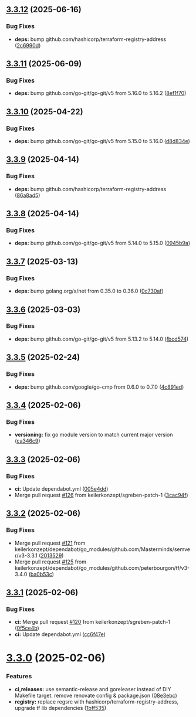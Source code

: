 ## [3.3.12](https://github.com/keilerkonzept/terraform-module-versions/compare/v3.3.11...v3.3.12) (2025-06-16)


### Bug Fixes

* **deps:** bump github.com/hashicorp/terraform-registry-address ([2c6990d](https://github.com/keilerkonzept/terraform-module-versions/commit/2c6990d5b514fb840c5cbc5977b38e77cb669920))

## [3.3.11](https://github.com/keilerkonzept/terraform-module-versions/compare/v3.3.10...v3.3.11) (2025-06-09)


### Bug Fixes

* **deps:** bump github.com/go-git/go-git/v5 from 5.16.0 to 5.16.2 ([8ef1f70](https://github.com/keilerkonzept/terraform-module-versions/commit/8ef1f70cf1a081372438d60289f95772d512e423))

## [3.3.10](https://github.com/keilerkonzept/terraform-module-versions/compare/v3.3.9...v3.3.10) (2025-04-22)


### Bug Fixes

* **deps:** bump github.com/go-git/go-git/v5 from 5.15.0 to 5.16.0 ([d8d834e](https://github.com/keilerkonzept/terraform-module-versions/commit/d8d834e5c9f04eb96dde9f996f49292022913755))

## [3.3.9](https://github.com/keilerkonzept/terraform-module-versions/compare/v3.3.8...v3.3.9) (2025-04-14)


### Bug Fixes

* **deps:** bump github.com/hashicorp/terraform-registry-address ([86a8ad5](https://github.com/keilerkonzept/terraform-module-versions/commit/86a8ad54dc03dbd21c70fb98de8ff0b9957f5a7b))

## [3.3.8](https://github.com/keilerkonzept/terraform-module-versions/compare/v3.3.7...v3.3.8) (2025-04-14)


### Bug Fixes

* **deps:** bump github.com/go-git/go-git/v5 from 5.14.0 to 5.15.0 ([0945b9a](https://github.com/keilerkonzept/terraform-module-versions/commit/0945b9a5cfa57e8d193c9f0b12dad87bb0cb6926))

## [3.3.7](https://github.com/keilerkonzept/terraform-module-versions/compare/v3.3.6...v3.3.7) (2025-03-13)


### Bug Fixes

* **deps:** bump golang.org/x/net from 0.35.0 to 0.36.0 ([0c730af](https://github.com/keilerkonzept/terraform-module-versions/commit/0c730afd483f21f64ba9c75a5750bcc8244cd1e0))

## [3.3.6](https://github.com/keilerkonzept/terraform-module-versions/compare/v3.3.5...v3.3.6) (2025-03-03)


### Bug Fixes

* **deps:** bump github.com/go-git/go-git/v5 from 5.13.2 to 5.14.0 ([fbcd574](https://github.com/keilerkonzept/terraform-module-versions/commit/fbcd5748fba7b039fe53ef416885270370cf9ed2))

## [3.3.5](https://github.com/keilerkonzept/terraform-module-versions/compare/v3.3.4...v3.3.5) (2025-02-24)


### Bug Fixes

* **deps:** bump github.com/google/go-cmp from 0.6.0 to 0.7.0 ([4c891ed](https://github.com/keilerkonzept/terraform-module-versions/commit/4c891ed4a349b02b521b730e47b27150bdda40f2))

## [3.3.4](https://github.com/keilerkonzept/terraform-module-versions/compare/v3.3.3...v3.3.4) (2025-02-06)


### Bug Fixes

* **versioning:** fix go module version to match current major version ([ca346c9](https://github.com/keilerkonzept/terraform-module-versions/commit/ca346c9da5e5ff600b8ff10637ba08a4dfc3c27d))

## [3.3.3](https://github.com/keilerkonzept/terraform-module-versions/compare/v3.3.2...v3.3.3) (2025-02-06)


### Bug Fixes

* **ci:** Update dependabot.yml ([005e4dd](https://github.com/keilerkonzept/terraform-module-versions/commit/005e4dd0c4424ee4dd9fabbca035a0c66973f098))
* Merge pull request [#126](https://github.com/keilerkonzept/terraform-module-versions/issues/126) from keilerkonzept/sgreben-patch-1 ([3cac94f](https://github.com/keilerkonzept/terraform-module-versions/commit/3cac94f2849c152f76db48dc8ff9d7b5cb9ac54f))

## [3.3.2](https://github.com/keilerkonzept/terraform-module-versions/compare/v3.3.1...v3.3.2) (2025-02-06)


### Bug Fixes

* Merge pull request [#121](https://github.com/keilerkonzept/terraform-module-versions/issues/121) from keilerkonzept/dependabot/go_modules/github.com/Masterminds/semver/v3-3.3.1 ([2013529](https://github.com/keilerkonzept/terraform-module-versions/commit/2013529deccfc9c029ba6e3732ad19ee962dd246))
* Merge pull request [#125](https://github.com/keilerkonzept/terraform-module-versions/issues/125) from keilerkonzept/dependabot/go_modules/github.com/peterbourgon/ff/v3-3.4.0 ([ba0b53c](https://github.com/keilerkonzept/terraform-module-versions/commit/ba0b53c66f8fb1abce4d3a4759566887753c94f4))

## [3.3.1](https://github.com/keilerkonzept/terraform-module-versions/compare/v3.3.0...v3.3.1) (2025-02-06)


### Bug Fixes

* **ci:** Merge pull request [#120](https://github.com/keilerkonzept/terraform-module-versions/issues/120) from keilerkonzept/sgreben-patch-1 ([0f5ce4b](https://github.com/keilerkonzept/terraform-module-versions/commit/0f5ce4b55e7283d59fff49223da1ca07332d5c3f))
* **ci:** Update dependabot.yml ([cc6f47e](https://github.com/keilerkonzept/terraform-module-versions/commit/cc6f47e467af42222a9429c203d7865f6608237f))

# [3.3.0](https://github.com/keilerkonzept/terraform-module-versions/compare/v3.2.1...v3.3.0) (2025-02-06)


### Features

* **ci,releases:** use semantic-release and goreleaser instead of DIY Makefile target. remove renovate config & package.json ([08e3ebc](https://github.com/keilerkonzept/terraform-module-versions/commit/08e3ebcfdad3eecca083c6ae772ed1b0fe0a3ebc))
* **registry:** replace regsrc with hashicorp/terraform-registry-address, upgrade tf lib dependencies ([1bff535](https://github.com/keilerkonzept/terraform-module-versions/commit/1bff53526fb2fd83715cd06d9d3628b8b647814e))
